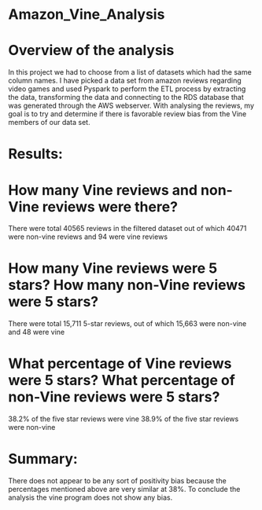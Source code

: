 # Amazon_Vine_Analysis

# Overview of the analysis
In this project we had to choose from a list of datasets which had the same column names. I have picked a data set from amazon reviews regarding video games and used Pyspark to perform the ETL process by extracting the data, transforming the data and connecting to the RDS database that was generated through the AWS webserver. With analysing the reviews, my goal is to try and determine if there is favorable review bias from the Vine members of our data set.

# Results:

# How many Vine reviews and non-Vine reviews were there?
There were total 40565 reviews in the filtered dataset out of which 40471 were non-vine reviews and 94 were vine reviews

# How many Vine reviews were 5 stars? How many non-Vine reviews were 5 stars?
There were total 15,711 5-star reviews, out of which 15,663 were non-vine and 48 were vine

# What percentage of Vine reviews were 5 stars? What percentage of non-Vine reviews were 5 stars?
38.2% of the five star reviews were vine
38.9% of the five star reviews were non-vine

# Summary:

There does not appear to be any sort of positivity bias because the percentages mentioned above are very similar at 38%. To conclude the analysis the vine program does not show any bias.
